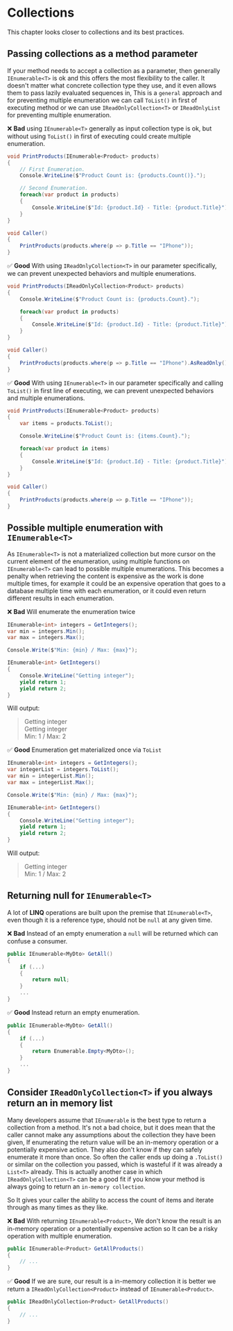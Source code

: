 # Collections
This chapter looks closer to collections and its best practices.

## Passing collections as a method parameter 

If your method needs to accept a collection as a parameter, then generally `IEnumerable<T>` is ok and this offers the most flexibility to the caller. It doesn't matter what concrete collection type they use, and it even allows them to pass lazily evaluated sequences in, This is a `general` approach and for preventing multiple enumeration we can call `ToList()` in first of executing method or we can use `IReadOnlyCollection<T>` or `IReadOnlyList` for preventing multiple enumeration.

❌ **Bad** using `IEnumerable<T>` generally as input collection type is ok, but without using `ToList()` in first of executing could create multiple enumeration.
```csharp
void PrintProducts(IEnumerable<Product> products)
{
    // First Enumeration.
    Console.WriteLine($"Product Count is: {products.Count()}.");

    // Second Enumeration.
    foreach(var product in products)
    {
        Console.WriteLine($"Id: {product.Id} - Title: {product.Title}");
    }
}

void Caller() 
{
    PrintProducts(products.where(p => p.Title == "IPhone")); 
}
```

✅ **Good** With using `IReadOnlyCollection<T>` in our parameter specifically, we can prevent unexpected behaviors and multiple enumerations.
```csharp
void PrintProducts(IReadOnlyCollection<Product> products)
{
    Console.WriteLine($"Product Count is: {products.Count}.");

    foreach(var product in products)
    {
        Console.WriteLine($"Id: {product.Id} - Title: {product.Title}");
    }
}

void Caller() 
{
    PrintProducts(products.where(p => p.Title == "IPhone").AsReadOnly()); 
}
```

✅ **Good** With using `IEnumerable<T>` in our parameter specifically and calling `ToList()` in first line of executing, we can prevent unexpected behaviors and multiple enumerations.
```csharp
void PrintProducts(IEnumerable<Product> products)
{
    var items = products.ToList();

    Console.WriteLine($"Product Count is: {items.Count}.");

    foreach(var product in items)
    {
        Console.WriteLine($"Id: {product.Id} - Title: {product.Title}");
    }
}

void Caller() 
{
    PrintProducts(products.where(p => p.Title == "IPhone")); 
}
```

## Possible multiple enumeration with `IEnumerable<T>`
As `IEnumerable<T>` is not a materialized collection but more cursor on the current element of the enumeration, using multiple functions on `IEnumerable<T>` can lead to possible multiple enumerations.
This becomes a penalty when retrieving the content is expensive as the work is done multiple times, for example it could be an expensive operation that goes to a database multiple time with each enumeration, or it could even return different results in each enumeration.

❌ **Bad** Will enumerate the enumeration twice
```csharp
IEnumerable<int> integers = GetIntegers();
var min = integers.Min();
var max = integers.Max();

Console.Write($"Min: {min} / Max: {max}");

IEnumerable<int> GetIntegers()
{
    Console.WriteLine("Getting integer");
    yield return 1;
    yield return 2;
}
```

Will output:
> Getting integer  
Getting integer  
Min: 1 / Max: 2

✅ **Good** Enumeration get materialized once via `ToList`
```csharp
IEnumerable<int> integers = GetIntegers();
var integerList = integers.ToList();
var min = integerList.Min();
var max = integerList.Max();

Console.Write($"Min: {min} / Max: {max}");

IEnumerable<int> GetIntegers()
{
    Console.WriteLine("Getting integer");
    yield return 1;
    yield return 2;
}
```

Will output:
> Getting integer  
Min: 1 / Max: 2

## Returning null for `IEnumerable<T>`
A lot of **LINQ** operations are built upon the premise that `IEnumerable<T>`, even though it is a reference type, should not be `null` at any given time.

❌ **Bad** Instead of an empty enumeration a `null` will be returned which can confuse a consumer.
```csharp
public IEnumerable<MyDto> GetAll()
{
    if (...)
    {
        return null;
    }
    ...
}
```

✅ **Good** Instead return an empty enumeration.
```csharp
public IEnumerable<MyDto> GetAll()
{
    if (...)
    {
        return Enumerable.Empty<MyDto>();
    }
    ...
}
```

## Consider `IReadOnlyCollection<T>` if you always return an in memory list

 Many developers assume that `IEnumerable` is the best type to return a collection from a method. It's not a bad choice, but it does mean that the caller cannot make any assumptions about the collection they have been given, If enumerating the return value will be an in-memory operation or a potentially expensive action. They also don't know if they can safely enumerate it more than once. So often the caller ends up doing a `.ToList()` or similar on the collection you passed, which is wasteful if it was already a `List<T>` already. This is actually another case in which `IReadOnlyCollection<T>` can be a good fit if you know your method is always going to return an `in-memory collection`.

 So It gives your caller the ability to access the count of items and iterate through as many times as they like.


 ❌ **Bad** With returning `IEnumerable<Product>`, We don't know the result is an in-memory operation or a potentially expensive action so It can be a risky operation with multiple enumeration.
```csharp
public IEnumerable<Product> GetAllProducts()
{
    // ...
}
```

✅ **Good** If we are sure, our result is a in-memory collection it is better we return a `IReadOnlyCollection<Product>` instead of `IEnumerable<Product>`.
```csharp
public IReadOnlyCollection<Product> GetAllProducts()
{
    // ...
}
```
